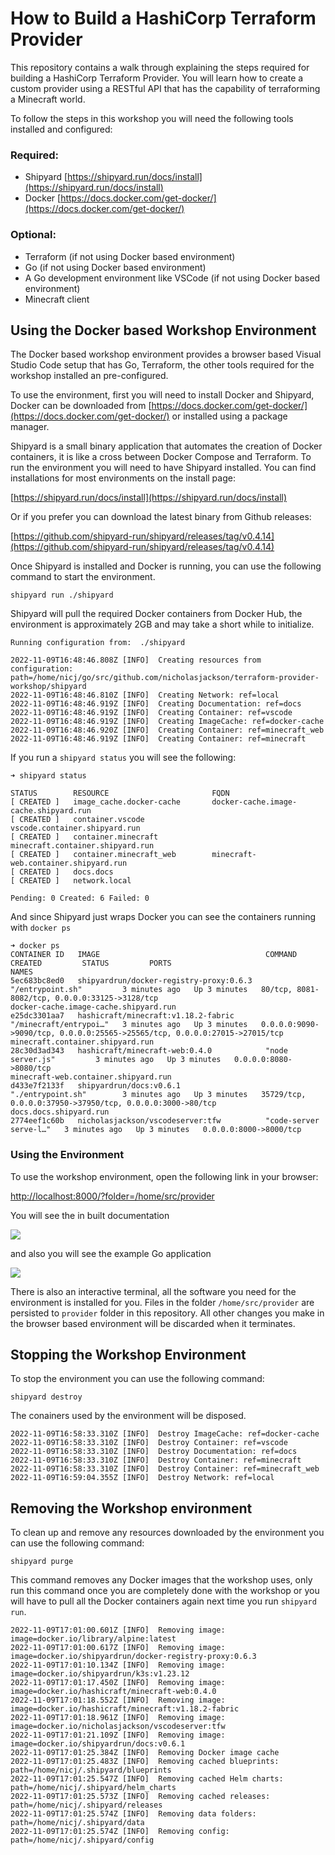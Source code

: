 # How to Build a HashiCorp Terraform Provider

This repository contains a walk through explaining the steps required for building a HashiCorp Terraform Provider. 
You will learn how to create a custom provider using a RESTful API that has the capability of terraforming a Minecraft
world.

To follow the steps in this workshop you will need the following tools installed and configured:

### Required:
* Shipyard [https://shipyard.run/docs/install](https://shipyard.run/docs/install)
* Docker [https://docs.docker.com/get-docker/](https://docs.docker.com/get-docker/)

### Optional:
* Terraform (if not using Docker based environment)
* Go (if not using Docker based environment)
* A Go development environment like VSCode (if not using Docker based environment)
* Minecraft client

## Using the Docker based Workshop Environment

The Docker based workshop environment provides a browser based Visual Studio Code setup
that has Go, Terraform, the other tools required for the workshop installed an pre-configured.

To use the environment, first you will need to install Docker and Shipyard, Docker can be downloaded from
[https://docs.docker.com/get-docker/](https://docs.docker.com/get-docker/) or 
installed using a package manager.

Shipyard is a small binary application that automates the creation of Docker containers, it is like 
a cross between Docker Compose and Terraform. To run the environment you will need to have Shipyard
installed. You can find installations for most environments on the install page:

[https://shipyard.run/docs/install](https://shipyard.run/docs/install)

Or if you prefer you can download the latest binary from Github releases:

[https://github.com/shipyard-run/shipyard/releases/tag/v0.4.14](https://github.com/shipyard-run/shipyard/releases/tag/v0.4.14)

Once Shipyard is installed and Docker is running, you can use the following command to start the environment.

```shell
shipyard run ./shipyard
```

Shipyard will pull the required Docker containers from Docker Hub, the environment is approximately 2GB and may
take a short while to initialize.

```shell
Running configuration from:  ./shipyard

2022-11-09T16:48:46.808Z [INFO]  Creating resources from configuration: path=/home/nicj/go/src/github.com/nicholasjackson/terraform-provider-workshop/shipyard
2022-11-09T16:48:46.810Z [INFO]  Creating Network: ref=local
2022-11-09T16:48:46.919Z [INFO]  Creating Documentation: ref=docs
2022-11-09T16:48:46.919Z [INFO]  Creating Container: ref=vscode
2022-11-09T16:48:46.919Z [INFO]  Creating ImageCache: ref=docker-cache
2022-11-09T16:48:46.920Z [INFO]  Creating Container: ref=minecraft_web
2022-11-09T16:48:46.919Z [INFO]  Creating Container: ref=minecraft
```

If you run a `shipyard status` you will see the following:

```
➜ shipyard status

STATUS        RESOURCE                       FQDN
[ CREATED ]   image_cache.docker-cache       docker-cache.image-cache.shipyard.run
[ CREATED ]   container.vscode               vscode.container.shipyard.run
[ CREATED ]   container.minecraft            minecraft.container.shipyard.run
[ CREATED ]   container.minecraft_web        minecraft-web.container.shipyard.run
[ CREATED ]   docs.docs
[ CREATED ]   network.local

Pending: 0 Created: 6 Failed: 0
```

And since Shipyard just wraps Docker you can see the containers running with `docker ps` 

```
➜ docker ps
CONTAINER ID   IMAGE                                     COMMAND                  CREATED         STATUS         PORTS                                                                        NAMES
5ec683bc8ed0   shipyardrun/docker-registry-proxy:0.6.3   "/entrypoint.sh"         3 minutes ago   Up 3 minutes   80/tcp, 8081-8082/tcp, 0.0.0.0:33125->3128/tcp                               docker-cache.image-cache.shipyard.run
e25dc3301aa7   hashicraft/minecraft:v1.18.2-fabric       "/minecraft/entrypoi…"   3 minutes ago   Up 3 minutes   0.0.0.0:9090->9090/tcp, 0.0.0.0:25565->25565/tcp, 0.0.0.0:27015->27015/tcp   minecraft.container.shipyard.run
28c30d3ad343   hashicraft/minecraft-web:0.4.0            "node server.js"         3 minutes ago   Up 3 minutes   0.0.0.0:8080->8080/tcp                                                       minecraft-web.container.shipyard.run
d433e7f2133f   shipyardrun/docs:v0.6.1                   "./entrypoint.sh"        3 minutes ago   Up 3 minutes   35729/tcp, 0.0.0.0:37950->37950/tcp, 0.0.0.0:3000->80/tcp                    docs.docs.shipyard.run
2774eef1c60b   nicholasjackson/vscodeserver:tfw          "code-server serve-l…"   3 minutes ago   Up 3 minutes   0.0.0.0:8000->8000/tcp
```

### Using the Environment

To use the workshop environment, open the following link in your browser:

[http://localhost:8000/?folder=/home/src/provider](http://localhost:8000/?folder=/home/src/provider)

You will see the in built documentation

![](./images/vs_code_1.jpg)

and also you will see the example Go application

![](./images/vs_code_2.jpg)

There is also an interactive terminal, all the software you need for the environment is installed for you.
Files in the folder `/home/src/provider` are persisted to `provider` folder in this repository. All other changes
you make in the browser based environment will be discarded when it terminates. 


## Stopping the Workshop Environment

To stop the environment you can use the following command:

```shell
shipyard destroy
```

The conainers used by the environment will be disposed.

```
2022-11-09T16:58:33.310Z [INFO]  Destroy ImageCache: ref=docker-cache
2022-11-09T16:58:33.310Z [INFO]  Destroy Container: ref=vscode
2022-11-09T16:58:33.310Z [INFO]  Destroy Documentation: ref=docs
2022-11-09T16:58:33.310Z [INFO]  Destroy Container: ref=minecraft
2022-11-09T16:58:33.310Z [INFO]  Destroy Container: ref=minecraft_web
2022-11-09T16:59:04.355Z [INFO]  Destroy Network: ref=local
```

## Removing the Workshop environment

To clean up and remove any resources downloaded by the environment you can use the following command:

```
shipyard purge
```

This command removes any Docker images that the workshop uses, only run this command once you are
completely done with the workshop or you will have to pull all the Docker containers again
next time you run `shipyard run`.

```
2022-11-09T17:01:00.601Z [INFO]  Removing image: image=docker.io/library/alpine:latest
2022-11-09T17:01:00.617Z [INFO]  Removing image: image=docker.io/shipyardrun/docker-registry-proxy:0.6.3
2022-11-09T17:01:10.134Z [INFO]  Removing image: image=docker.io/shipyardrun/k3s:v1.23.12
2022-11-09T17:01:17.450Z [INFO]  Removing image: image=docker.io/hashicraft/minecraft-web:0.4.0
2022-11-09T17:01:18.552Z [INFO]  Removing image: image=docker.io/hashicraft/minecraft:v1.18.2-fabric
2022-11-09T17:01:18.961Z [INFO]  Removing image: image=docker.io/nicholasjackson/vscodeserver:tfw
2022-11-09T17:01:21.109Z [INFO]  Removing image: image=docker.io/shipyardrun/docs:v0.6.1
2022-11-09T17:01:25.384Z [INFO]  Removing Docker image cache
2022-11-09T17:01:25.483Z [INFO]  Removing cached blueprints: path=/home/nicj/.shipyard/blueprints
2022-11-09T17:01:25.547Z [INFO]  Removing cached Helm charts: path=/home/nicj/.shipyard/helm_charts
2022-11-09T17:01:25.573Z [INFO]  Removing cached releases: path=/home/nicj/.shipyard/releases
2022-11-09T17:01:25.574Z [INFO]  Removing data folders: path=/home/nicj/.shipyard/data
2022-11-09T17:01:25.574Z [INFO]  Removing config: path=/home/nicj/.shipyard/config
```
